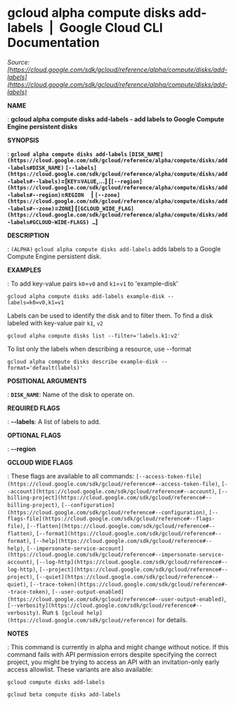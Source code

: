 # gcloud alpha compute disks add-labels  |  Google Cloud CLI Documentation

*Source: [https://cloud.google.com/sdk/gcloud/reference/alpha/compute/disks/add-labels](https://cloud.google.com/sdk/gcloud/reference/alpha/compute/disks/add-labels)*

**NAME**

: **gcloud alpha compute disks add-labels - add labels to Google Compute Engine persistent disks**

**SYNOPSIS**

: **`gcloud alpha compute disks add-labels` `[DISK_NAME](https://cloud.google.com/sdk/gcloud/reference/alpha/compute/disks/add-labels#DISK_NAME)` `[--labels](https://cloud.google.com/sdk/gcloud/reference/alpha/compute/disks/add-labels#--labels)`=[`KEY`=`VALUE`,…] [`[--region](https://cloud.google.com/sdk/gcloud/reference/alpha/compute/disks/add-labels#--region)`=`REGION`     | `[--zone](https://cloud.google.com/sdk/gcloud/reference/alpha/compute/disks/add-labels#--zone)`=`ZONE`] [`[GCLOUD_WIDE_FLAG](https://cloud.google.com/sdk/gcloud/reference/alpha/compute/disks/add-labels#GCLOUD-WIDE-FLAGS) …`]**

**DESCRIPTION**

: `(ALPHA)` `gcloud alpha compute disks add-labels` adds
labels to a Google Compute Engine persistent disk.

**EXAMPLES**

: To add key-value pairs
``k0``=``v0``
and
``k1``=``v1``
to 'example-disk'

```
gcloud alpha compute disks add-labels example-disk --labels=k0=v0,k1=v1
```

Labels can be used to identify the disk and to filter them. To find a disk
labeled with key-value pair ``k1``,
``v2``

```
gcloud alpha compute disks list --filter='labels.k1:v2'
```

To list only the labels when describing a resource, use --format

```
gcloud alpha compute disks describe example-disk --format='default(labels)'
```

**POSITIONAL ARGUMENTS**

: **`DISK_NAME`**:
Name of the disk to operate on.

**REQUIRED FLAGS**

: **--labels**:
A list of labels to add.

**OPTIONAL FLAGS**

: **--region**

**GCLOUD WIDE FLAGS**

: These flags are available to all commands: `[--access-token-file](https://cloud.google.com/sdk/gcloud/reference#--access-token-file)`,
`[--account](https://cloud.google.com/sdk/gcloud/reference#--account)`, `[--billing-project](https://cloud.google.com/sdk/gcloud/reference#--billing-project)`,
`[--configuration](https://cloud.google.com/sdk/gcloud/reference#--configuration)`,
`[--flags-file](https://cloud.google.com/sdk/gcloud/reference#--flags-file)`,
`[--flatten](https://cloud.google.com/sdk/gcloud/reference#--flatten)`, `[--format](https://cloud.google.com/sdk/gcloud/reference#--format)`, `[--help](https://cloud.google.com/sdk/gcloud/reference#--help)`, `[--impersonate-service-account](https://cloud.google.com/sdk/gcloud/reference#--impersonate-service-account)`,
`[--log-http](https://cloud.google.com/sdk/gcloud/reference#--log-http)`,
`[--project](https://cloud.google.com/sdk/gcloud/reference#--project)`, `[--quiet](https://cloud.google.com/sdk/gcloud/reference#--quiet)`, `[--trace-token](https://cloud.google.com/sdk/gcloud/reference#--trace-token)`, `[--user-output-enabled](https://cloud.google.com/sdk/gcloud/reference#--user-output-enabled)`,
`[--verbosity](https://cloud.google.com/sdk/gcloud/reference#--verbosity)`.
Run `$ [gcloud help](https://cloud.google.com/sdk/gcloud/reference)` for details.

**NOTES**

: This command is currently in alpha and might change without notice. If this
command fails with API permission errors despite specifying the correct project,
you might be trying to access an API with an invitation-only early access
allowlist. These variants are also available:

```
gcloud compute disks add-labels
```

```
gcloud beta compute disks add-labels
```